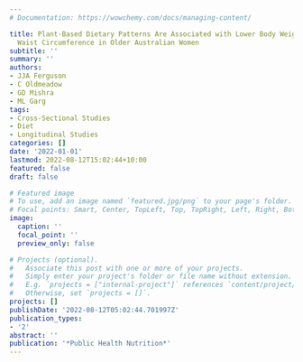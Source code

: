 ```yaml
---
# Documentation: https://wowchemy.com/docs/managing-content/

title: Plant-Based Dietary Patterns Are Associated with Lower Body Weight, BMI and
  Waist Circumference in Older Australian Women
subtitle: ''
summary: ''
authors:
- JJA Ferguson
- C Oldmeadow
- GD Mishra
- ML Garg
tags:
- Cross-Sectional Studies
- Diet
- Longitudinal Studies
categories: []
date: '2022-01-01'
lastmod: 2022-08-12T15:02:44+10:00
featured: false
draft: false

# Featured image
# To use, add an image named `featured.jpg/png` to your page's folder.
# Focal points: Smart, Center, TopLeft, Top, TopRight, Left, Right, BottomLeft, Bottom, BottomRight.
image:
  caption: ''
  focal_point: ''
  preview_only: false

# Projects (optional).
#   Associate this post with one or more of your projects.
#   Simply enter your project's folder or file name without extension.
#   E.g. `projects = ["internal-project"]` references `content/project/deep-learning/index.md`.
#   Otherwise, set `projects = []`.
projects: []
publishDate: '2022-08-12T05:02:44.701997Z'
publication_types:
- '2'
abstract: ''
publication: '*Public Health Nutrition*'
---
```

